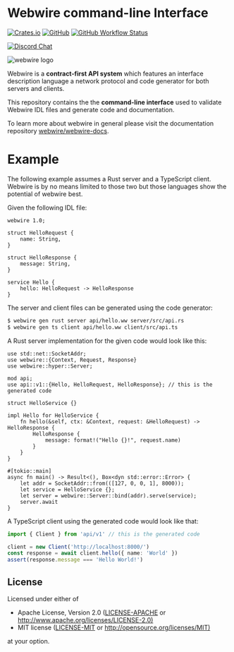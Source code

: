 # Webwire command-line Interface

[![Crates.io](https://img.shields.io/crates/v/webwire-cli)](https://crates.io/crates/webwire-cli)
[![GitHub](https://img.shields.io/github/license/webwire/webwire-cli)](https://github.com/webwire/webwire-cli/blob/master/LICENSE)
[![GitHub Workflow Status](https://img.shields.io/github/workflow/status/webwire/webwire-cli/Rust)](https://github.com/webwire/webwire-cli/actions)

[![Discord Chat](https://img.shields.io/discord/726922033039933472?label=Discord+Chat&color=%23677bc4&logo=discord&logoColor=white&style=for-the-badge)](https://discord.gg/jjD6aWG)

![webwire logo](https://webwire.dev/logo.svg)

Webwire is a **contract-first API system** which features an
interface description language a network protocol and
code generator for both servers and clients.

This repository contains the the **command-line interface** used
to validate Webwire IDL files and generate code and documentation.

To learn more about webwire in general please visit the documentation
repository [webwire/webwire-docs](https://github.com/webwire/webwire-docs).

# Example

The following example assumes a Rust server and a TypeScript client. Webwire
is by no means limited to those two but those languages show the potential of
webwire best.

Given the following IDL file:

```webwire
webwire 1.0;

struct HelloRequest {
    name: String,
}

struct HelloResponse {
    message: String,
}

service Hello {
    hello: HelloRequest -> HelloResponse
}
```

The server and client files can be generated using the code generator:

```bash
$ webwire gen rust server api/hello.ww server/src/api.rs
$ webwire gen ts client api/hello.ww client/src/api.ts
```

A Rust server implementation for the given code would look like this:

```rust,ignore
use std::net::SocketAddr;
use webwire::{Context, Request, Response}
use webwire::hyper::Server;

mod api;
use api::v1::{Hello, HelloRequest, HelloResponse}; // this is the generated code

struct HelloService {}

impl Hello for HelloService {
    fn hello(&self, ctx: &Context, request: &HelloRequest) -> HelloResponse {
        HelloResponse {
            message: format!("Hello {}!", request.name)
        }
    }
}

#[tokio::main]
async fn main() -> Result<(), Box<dyn std::error::Error> {
    let addr = SocketAddr::from(([127, 0, 0, 1], 8000));
    let service = HelloService {};
    let server = webwire::Server::bind(addr).serve(service);
    server.await
}
```

A TypeScript client using the generated code would look like that:

```typescript
import { Client } from 'api/v1' // this is the generated code

client = new Client('http://localhost:8000/')
const response = await client.hello({ name: 'World' })
assert(response.message === 'Hello World!')
```

## License

Licensed under either of

- Apache License, Version 2.0 ([LICENSE-APACHE](LICENSE-APACHE) or <http://www.apache.org/licenses/LICENSE-2.0)>
- MIT license ([LICENSE-MIT](LICENSE-MIT) or <http://opensource.org/licenses/MIT)>

at your option.
